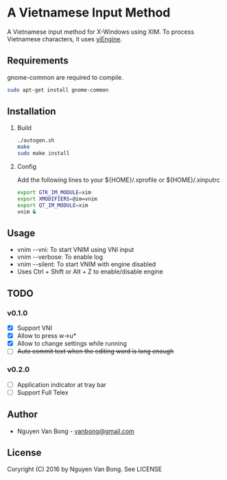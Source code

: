 # A Vietnamese Input Method

A Vietnamese input method for X-Windows using XIM. To process Vietnamese characters, it uses [viEngine](src/viEngine/README.md). 

## Requirements

gnome-common are required to compile.

```bash
sudo apt-get install gnome-common
``` 

## Installation

1. Build

    ```bash
    ./autogen.sh
    make
    sudo make install    
    ```

2. Config

    Add the following lines to your ${HOME}/.xprofile or ${HOME}/.xinputrc
    ```bash
    export GTK_IM_MODULE=xim
    export XMODIFIERS=@im=vnim
    export QT_IM_MODULE=xim
    vnim &
    ```

## Usage

- vnim --vni: To start VNIM using VNI input
- vnim --verbose: To enable log
- vnim --silent: To start VNIM with engine disabled
- Uses Ctrl + Shift or Alt + Z to enable/disable engine
 
## TODO

### v0.1.0
- [x] Support VNI
- [x] Allow to press w->u*
- [x] Allow to change settings while running
- [ ] ~~Auto commit text when the editing word is long enough~~

### v0.2.0
- [ ] Application indicator at tray bar
- [ ] Support Full Telex

## Author

- Nguyen Van Bong - vanbong@gmail.com

## License

Coryright (C) 2016 by Nguyen Van Bong. See LICENSE
